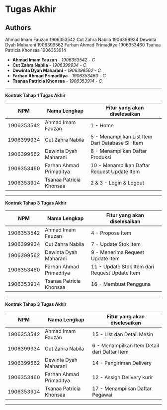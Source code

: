 # Tugas Akhir
## Authors
Ahmad Imam Fauzan		1906353542
Cut Zahra Nabila		1906399934
Dewinta Dyah Maharani	1906399562
Farhan Ahmad Primaditya	1906353460
Tsanaa Patricia Khonsaa	1906353914

* **Ahmad Imam Fauzan** - *1906353542* - *C*
* **Cut Zahra Nabila** - *1906399934* - *C*
* **Dewinta Dyah Maharani** - *1906399562* - *C*
* **Farhan Ahmad Primaditya** - *1906353460* - *C*
* **Tsanaa Patricia Khonsaa** - *1906353914* - *C*

---
**Kontrak Tahap 1 Tugas Akhir**

| NPM | Nama Lengkap | Fitur yang akan diselesaikan  |
| ----------| --- | ---------- | 
| 1906353542 | Ahmad Imam Fauzan | 1 - Home |
| 1906399934 | Cut Zahra Nabila | 5 - Menampilkan List Item Dari Database SI-Item |
| 1906399562 | Dewinta Dyah Maharani | 8 - Menampilkan Daftar Produksi |
| 1906353460 | Farhan Ahmad Primaditya | 10 - Menampilkan Daftar Request Update Item |
| 1906353914 | Tsanaa Patricia Khonsaa | 2 & 3 - Login & Logout |
---
**Kontrak Tahap 3 Tugas Akhir**

| NPM | Nama Lengkap | Fitur yang akan diselesaikan  |
| ----------| --- | ---------- | 
| 1906353542 | Ahmad Imam Fauzan | 4 - Propose Item |
| 1906399934 | Cut Zahra Nabila | 7 - Update Stok Item |
| 1906399562 | Dewinta Dyah Maharani | 9 - Menerima Request Update Item |
| 1906353460 | Farhan Ahmad Primaditya | 11 - Update Stok Item dari Request Update Item |
| 1906353914 | Tsanaa Patricia Khonsaa | 16 - Membuat Pengguna |
---
**Kontrak Tahap 3 Tugas Akhir**

| NPM | Nama Lengkap | Fitur yang akan diselesaikan  |
| ----------| --- | ---------- | 
| 1906353542 | Ahmad Imam Fauzan | 15 - List dan Detail Mesin |
| 1906399934 | Cut Zahra Nabila | 6 - Menampilkan Item Detail dari Daftar Item |
| 1906399562 | Dewinta Dyah Maharani | 14 - Pengiriman Delivery |
| 1906353460 | Farhan Ahmad Primaditya | 12 - Assign Delivery kurir |
| 1906353914 | Tsanaa Patricia Khonsaa | 17 - Menampilkan Daftar Pegawai |
---